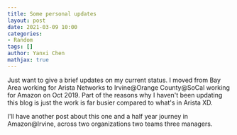 ```yaml
---
title: Some personal updates
layout: post
date: 2021-03-09 10:00
categories:
- Random
tags: []
author: Yanxi Chen
mathjax: true
---
```



Just want to give a brief updates on my current status. I moved from Bay Area working for Arista Networks to Irvine@Orange County@SoCal
working for Amazon on Oct 2019. Part of the reasons why I haven't been updating this blog is just the work is far busier compared to
what's in Arista XD.

I'll have another post about this one and a half year journey in Amazon@Irvine, across two organizations two teams three managers.

<!--more-->
